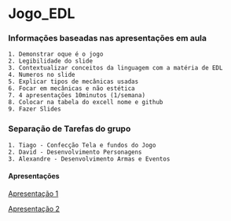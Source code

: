 # Jogo_EDL

### Informações baseadas nas apresentações em aula

    1. Demonstrar oque é o jogo
    2. Legibilidade do slide 
    3. Contextualizar conceitos da linguagem com a matéria de EDL
    4. Numeros no slide
    5. Explicar tipos de mecânicas usadas
    6. Focar em mecânicas e não estética
    7. 4 apresentações 10minutos (1/semana)
    8. Colocar na tabela do excell nome e github
    9. Fazer Slides

### Separação de Tarefas do grupo

    1. Tiago - Confecção Tela e fundos do Jogo
    2. David - Desenvolvimento Personagens
    3. Alexandre - Desenvolvimento Armas e Eventos

#### Apresentações
[Apresentação 1](https://docs.google.com/presentation/d/1C6HZsTGSgbM1eXTBr5OfzTL8NW4UrfCZ3oVO632PLdQ/edit?usp=sharing)

[Apresentação 2](https://docs.google.com/presentation/d/1gv9BB-pc5wn2GNtmW34Bkv9aB0fPslBh86iQmRl6d6k/edit?usp=sharing)
